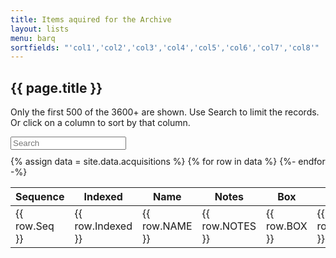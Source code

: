 ```yaml
---
title: Items aquired for the Archive
layout: lists
menu: barq
sortfields: "'col1','col2','col3','col4','col5','col6','col7','col8'"
---
```


## {{ page.title }}

Only the first 500 of the 3600+ are shown. Use Search to limit the records. Or click on a column to sort by that column.

<div id="entry-list">
<div class="row" style="margin-bottom:10px;">
		<input type="search" class="search form-control" placeholder="Search" />
</div>
<table class="aquired">
<thead>
  <tr>
    <th><span class="sort" data-sort="col1">Sequence</span></th>
    <th><span class="sort" data-sort="col2">Indexed</span></th>
    <th><span class="sort" data-sort="col3">Name</span></th>
    <th><span class="sort" data-sort="col4">Notes</span></th>
    <th><span class="sort" data-sort="col5">Box</span></th>
    <th><span class="sort" data-sort="col6">Type</span></th>
    <th><span class="sort" data-sort="col7">Accessioned</span></th>
    <th><span class="sort" data-sort="col8">Note2</span></th>

  </tr>
</thead>
<tbody class="list">
{% assign data = site.data.acquisitions %}
{% for row in data %}
  <tr>
    <td class="col1">{{ row.Seq }}</td>
    <td class="col2">{{ row.Indexed }}</td>
    <td class="col3">{{ row.NAME }}</td>
    <td class="col4">{{ row.NOTES }}</td>
    <td class="col5">{{ row.BOX }}</td>
    <td class="col6">{{ row.TYPE }}</td>
    <td class="col7">{{ row.Accessioned }}</td>
    <td class="col8">{{ row.Note }}</td>
  </tr>
{%- endfor -%}
</tbody>
</table>
</div>

